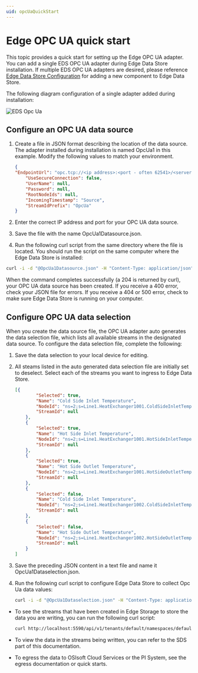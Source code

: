 ```yaml
---
uid: opcUaQuickStart
---
```


# Edge OPC UA quick start

This topic provides a quick start for setting up the Edge OPC UA adapter. You can add a single EDS OPC UA adapter during Edge Data Store installation. If multiple EDS OPC UA adapters are desired, please reference [Edge Data Store Configuration](xref:EdgeDataStoreConfiguration) for adding a new component to Edge Data Store. 

The following diagram configuration of a single adapter added during installation:

![EDS Opc Ua](https://osisoft.github.io/Edge-Data-Store-Docs/V1/images/EDSOpcUA.jpg "EDS Opc Ua")

## Configure an OPC UA data source

1. Create a file in JSON format describing the location of the data source. The adapter installed during installation is named OpcUa1 in this example. Modify the following values to match your environment.

   ```json
   {
   "EndpointUrl": "opc.tcp://<ip address>:<port - often 62541>/<server path>",
       "UseSecureConnection": false,
       "UserName": null,
       "Password": null,
       "RootNodeIds": null,
       "IncomingTimestamp": "Source",
       "StreamIdPrefix": "OpcUa"
   }
   ```

2. Enter the correct IP address and port for your OPC UA data source.
3. Save the file with the name OpcUa1Datasource.json.
4. Run the following curl script from the same directory where the file is located. You should run the script on the same computer where the Edge Data Store is installed:

```bash
curl -i -d "@OpcUa1Datasource.json" -H "Content-Type: application/json" -X PUT http://localhost:5590/api/v1/configuration/OpcUa1/Datasource
```

When the command completes successfully (a 204 is returned by curl), your OPC UA data source has been created. If you receive a 400 error, check your JSON file for errors. If you receive a 404 or 500 error, check to make sure Edge Data Store is running on your computer.

## Configure OPC UA data selection

When you create the data source file, the OPC UA adapter auto generates the data selection file, which lists all available streams in the designated data source.  To configure the data selection file, complete the following:

1. Save the data selection to your local device for editing.
2. All steams listed in the auto generated data selection file are initially set to deselect.  Select each of the streams you want to ingress to Edge Data Store.

   ```json
   [{
           "Selected": true,
           "Name": "Cold Side Inlet Temperature",
           "NodeId": "ns=2;s=Line1.HeatExchanger1001.ColdSideInletTemperature",
           "StreamId": null
       },
       {
           "Selected": true,
           "Name": "Hot Side Inlet Temperature",
           "NodeId": "ns=2;s=Line1.HeatExchanger1001.HotSideInletTemperature",
           "StreamId": null
       },
       {
           "Selected": true,
           "Name": "Hot Side Outlet Temperature",
           "NodeId": "ns=2;s=Line1.HeatExchanger1001.HotSideOutletTemperature",
           "StreamId": null
       },
       {
           "Selected": false,
           "Name": "Cold Side Inlet Temperature",
           "NodeId": "ns=2;s=Line1.HeatExchanger1002.ColdSideInletTemperature",
           "StreamId": null
       },
       {
           "Selected": false,
           "Name": "Hot Side Outlet Temperature",
           "NodeId": "ns=2;s=Line1.HeatExchanger1002.HotSideOutletTemperature",
           "StreamId": null
       }
   ]
   ```
3. Save the preceding JSON content in a text file and name it OpcUa1Dataselection.json.
4. Run the following curl script to configure Edge Data Store to collect Opc Ua data values:

   ```bash
   curl -i -d "@OpcUa1Dataselection.json" -H "Content-Type: application/json" -X PUT http://localhost:5590/api/v1/configuration/OpcUa1/Dataselection
   ```

* To see the streams that have been created in Edge Storage to store the data you are writing, you can run the following curl script:

   ```bash
   curl http://localhost:5590/api/v1/tenants/default/namespaces/default/streams/
   ```

* To view the data in the streams being written, you can refer to the SDS part of this documentation.

* To egress the data to OSIsoft Cloud Services or the PI System, see the egress documentation or quick starts.
